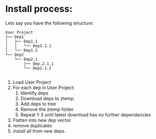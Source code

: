 # Install process:

Lets say you have the following structure:

```
User Project
├── Dep1
│   ├── Dep1.1
│   │   └── Dep1.1.1
│   └── Dep1.2
└── Dep2
    └── Dep2.1
        ├── Dep.2.1.1
        └── Dep2.1.2


```


1. Load User Project
2. For each dep in User Project:
   1. Identify deps
   2. Download deps to ztemp.
   3. Add deps to tree
   4. Remove the ztemp folder
   5. Repeat 1-3 until latest download has no further dependancies
3. Flatten into new dep vector
4. remove duplicates
5. install all from new deps.